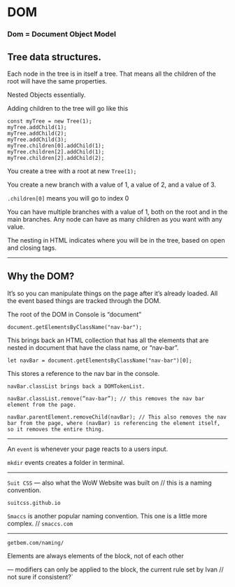# DOM

### Dom = Document Object Model

## Tree data structures.

Each node in the tree is in itself a tree. That means all the children of the root will have the same properties.

Nested Objects essentially.

Adding children to the tree will go like this

```JS
const myTree = new Tree(1);
myTree.addChild(1);
myTree.addChild(2);
myTree.addChild(3);
myTree.children[0].addChild(1);
myTree.children[2].addChild(1);
myTree.children[2].addChild(2);
```

You create a tree with a root at new `Tree(1);`

You create a new branch with a value of 1, a value of 2, and a value of 3.

`.children[0]` means you will go to index 0

You can have multiple branches with a value of 1, both on the root and in the main branches. Any node can have as many children as you want with any value.

The nesting in HTML indicates where you will be in the tree, based on open and closing tags.

---

## Why the DOM?

It’s so you can manipulate things on the page after it’s already loaded. All the event based things are tracked through the DOM.

The root of the DOM in Console is “document”

```JS
document.getElementsByClassName("nav-bar");
```

This brings back an HTML collection that has all the elements that are nested in document that have the class name, or “nav-bar”.

```JS
let navBar = document.getElementsByClassName("nav-bar")[0];
```

This stores a reference to the nav bar in the console.

```JS
navBar.classList brings back a DOMTokenList.

navBar.classList.remove(”nav-bar”); // this removes the nav bar element from the page.

navBar.parentElement.removeChild(navBar); // This also removes the nav bar from the page, where (navBar) is referencing the element itself, so it removes the entire thing.
```

---

An `event` is whenever your page reacts to a users input.

`mkdir` events creates a folder in terminal.

---

`Suit CSS` — also what the WoW Website was built on // this is a naming convention.

`suitcss.github.io`

`Smaccs` is another popular naming convention. This one is a little more complex. // `smaccs.com`

---

`getbem.com/naming/`

Elements are always elements of the block, not of each other

— modifiers can only be applied to the block, the current rule set by Ivan // not sure if consistent?`
